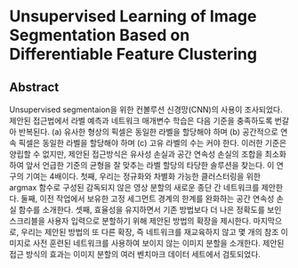 # Unsupervised Learning of Image Segmentation Based on Differentiable Feature Clustering
## Abstract
Unsupervised segmentaion을 위한 컨볼루션 신경망(CNN)의 사용이 조사되었다. 제안된 접근법에서 라벨 예측과 네트워크 매개변수 학습은 다음 기준을 충족하도록 번갈아 반복된다. (a) 유사한 형상의 픽셀은 동일한 라벨을 할당해야 하며 (b) 공간적으로 연속 픽셀은 동일한 라벨을 할당해야 하며 (c) 고유 라벨의 수는 커야 한다. 이러한 기준은 양립할 수 없지만, 제안된 접근방식은 유사성 손실과 공간 연속성 손실의 조합을 최소화하여 앞서 언급한 기준의 균형을 잘 맞추는 라벨 할당의 타당한 솔루션을 찾는다. 이 연구의 기여는 4배이다. 첫째, 우리는 정규화와 차별화 가능한 클러스터링을 위한 argmax 함수로 구성된 감독되지 않은 영상 분할의 새로운 종단 간 네트워크를 제안한다. 둘째, 이전 작업에서 보유한 고정 세그먼트 경계의 한계를 완화하는 공간 연속성 손실 함수를 소개한다. 셋째, 효율성을 유지하면서 기존 방법보다 더 나은 정확도를 보인 스크리블을 사용자 입력으로 분할하기 위해 제안된 방법의 확장을 제시한다. 마지막으로, 우리는 제안된 방법의 또 다른 확장, 즉 네트워크를 재교육하지 않고 몇 개의 참조 이미지로 사전 훈련된 네트워크를 사용하여 보이지 않는 이미지 분할을 소개한다. 제안된 접근 방식의 효과는 이미지 분할의 여러 벤치마크 데이터 세트에서 검토되었다.
